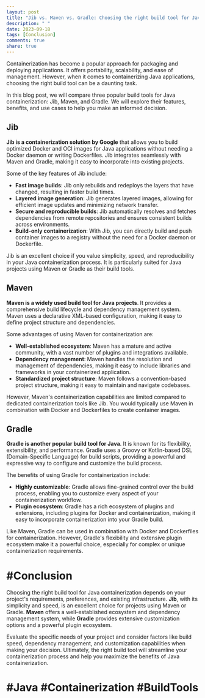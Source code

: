 ```yaml
---
layout: post
title: "Jib vs. Maven vs. Gradle: Choosing the right build tool for Java containerization"
description: " "
date: 2023-09-18
tags: [Conclusion]
comments: true
share: true
---
```


Containerization has become a popular approach for packaging and deploying applications. It offers portability, scalability, and ease of management. However, when it comes to containerizing Java applications, choosing the right build tool can be a daunting task.

In this blog post, we will compare three popular build tools for Java containerization: Jib, Maven, and Gradle. We will explore their features, benefits, and use cases to help you make an informed decision.

## Jib

**Jib is a containerization solution by Google** that allows you to build optimized Docker and OCI images for Java applications without needing a Docker daemon or writing Dockerfiles. Jib integrates seamlessly with Maven and Gradle, making it easy to incorporate into existing projects.

Some of the key features of Jib include:

- **Fast image builds**: Jib only rebuilds and redeploys the layers that have changed, resulting in faster build times.
- **Layered image generation**: Jib generates layered images, allowing for efficient image updates and minimizing network transfer.
- **Secure and reproducible builds**: Jib automatically resolves and fetches dependencies from remote repositories and ensures consistent builds across environments.
- **Build-only containerization**: With Jib, you can directly build and push container images to a registry without the need for a Docker daemon or Dockerfile.

Jib is an excellent choice if you value simplicity, speed, and reproducibility in your Java containerization process. It is particularly suited for Java projects using Maven or Gradle as their build tools.

## Maven

**Maven is a widely used build tool for Java projects**. It provides a comprehensive build lifecycle and dependency management system. Maven uses a declarative XML-based configuration, making it easy to define project structure and dependencies.

Some advantages of using Maven for containerization are:

- **Well-established ecosystem**: Maven has a mature and active community, with a vast number of plugins and integrations available.
- **Dependency management**: Maven handles the resolution and management of dependencies, making it easy to include libraries and frameworks in your containerized application.
- **Standardized project structure**: Maven follows a convention-based project structure, making it easy to maintain and navigate codebases.

However, Maven's containerization capabilities are limited compared to dedicated containerization tools like Jib. You would typically use Maven in combination with Docker and Dockerfiles to create container images.

## Gradle

**Gradle is another popular build tool for Java**. It is known for its flexibility, extensibility, and performance. Gradle uses a Groovy or Kotlin-based DSL (Domain-Specific Language) for build scripts, providing a powerful and expressive way to configure and customize the build process.

The benefits of using Gradle for containerization include:

- **Highly customizable**: Gradle allows fine-grained control over the build process, enabling you to customize every aspect of your containerization workflow.
- **Plugin ecosystem**: Gradle has a rich ecosystem of plugins and extensions, including plugins for Docker and containerization, making it easy to incorporate containerization into your Gradle build.

Like Maven, Gradle can be used in combination with Docker and Dockerfiles for containerization. However, Gradle's flexibility and extensive plugin ecosystem make it a powerful choice, especially for complex or unique containerization requirements.

# #Conclusion

Choosing the right build tool for Java containerization depends on your project's requirements, preferences, and existing infrastructure. **Jib**, with its simplicity and speed, is an excellent choice for projects using Maven or Gradle. **Maven** offers a well-established ecosystem and dependency management system, while **Gradle** provides extensive customization options and a powerful plugin ecosystem.

Evaluate the specific needs of your project and consider factors like build speed, dependency management, and customization capabilities when making your decision. Ultimately, the right build tool will streamline your containerization process and help you maximize the benefits of Java containerization.

# #Java #Containerization #BuildTools